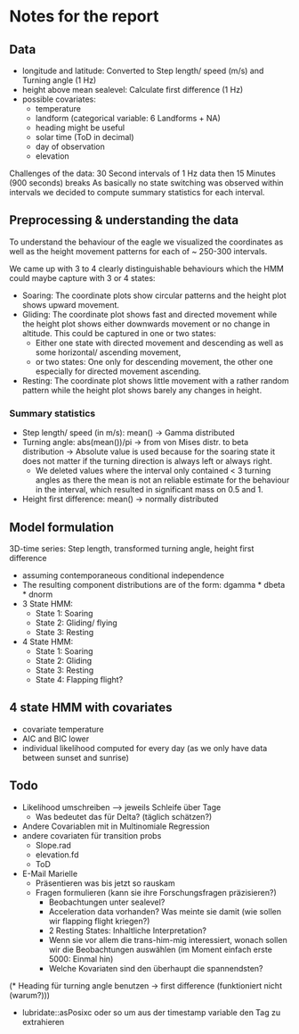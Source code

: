 # Notes for the report

## Data

* longitude and latitude: Converted to Step length/ speed (m/s) and Turning angle (1 Hz)
* height above mean sealevel: Calculate first difference (1 Hz)
* possible covariates:
  * temperature
  * landform (categorical variable: 6 Landforms + NA)
  * heading might be useful
  * solar time (ToD in decimal)
  * day of observation
  * elevation

Challenges of the data: 30 Second intervals of 1 Hz data then 15 Minutes (900 seconds) breaks
As basically no state switching was observed within intervals we decided to compute summary statistics for each interval.

## Preprocessing & understanding the data

To understand the behaviour of the eagle we visualized the coordinates as well as the height movement patterns for each of ~ 250-300 intervals.

We came up with 3 to 4 clearly distinguishable behaviours which the HMM could maybe capture with 3 or 4 states:

* Soaring: The coordinate plots show circular patterns and the height plot shows upward movement.
* Gliding: The coordinate plot shows fast and directed movement while the height plot shows either downwards movement or no change in altitude. This could be captured in one or two states:
  * Either one state with directed movement and descending as well as some horizontal/ ascending movement,
  * or two states: One only for descending movement, the other one especially for directed movement ascending.
* Resting: The coordinate plot shows little movement with a rather random pattern while the height plot shows barely any changes in height.


### Summary statistics

* Step length/ speed (in m/s): mean() &rarr; Gamma distributed
* Turning angle: abs(mean())/pi &rarr; from von Mises distr. to beta distribution
  &rarr; Absolute value is used because for the soaring state it does not matter if the turning direction is always left or always right.
  * We deleted values where the interval only contained < 3 turning angles as there the mean is not an reliable estimate for the behaviour in the interval, which resulted in significant mass on 0.5 and 1.
* Height first difference: mean() &rarr; normally distributed


## Model formulation

3D-time series: Step length, transformed turning angle, height first difference
* assuming contemporaneous conditional independence
* The resulting component distributions are of the form: dgamma * dbeta * dnorm
* 3 State HMM: 
  * State 1: Soaring
  * State 2: Gliding/ flying
  * State 3: Resting
* 4 State HMM:
  * State 1: Soaring
  * State 2: Gliding
  * State 3: Resting
  * State 4: Flapping flight?
  
## 4 state HMM with covariates
* covariate temperature
* AIC and BIC lower
* individual likelihood computed for every day (as we only have data between sunset and sunrise)
  
## Todo
* Likelihood umschreiben --> jeweils Schleife über Tage
  * Was bedeutet das für Delta? (täglich schätzen?)
* Andere Covariablen mit in Multinomiale Regression
* andere covariaten für transition probs
  * Slope.rad
  * elevation.fd
  * ToD
* E-Mail Marielle
  * Präsentieren was bis jetzt so rauskam
  * Fragen formulieren (kann sie ihre Forschungsfragen präzisieren?)
    * Beobachtungen unter sealevel?
    * Acceleration data vorhanden? Was meinte sie damit (wie sollen wir flapping flight kriegen?)
    * 2 Resting States: Inhaltliche Interpretation?
    * Wenn sie vor allem die trans-him-mig interessiert, wonach sollen wir die Beobachtungen auswählen (im Moment einfach erste 5000: Einmal hin)
    * Welche Kovariaten sind den überhaupt die spannendsten?
    

(* Heading für turning angle benutzen -> first difference (funktioniert nicht (warum?)))
* lubridate::asPosixc oder so um aus der timestamp variable den Tag zu extrahieren


